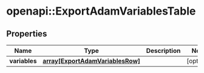# openapi::ExportAdamVariablesTable


## Properties
Name | Type | Description | Notes
------------ | ------------- | ------------- | -------------
**variables** | [**array[ExportAdamVariablesRow]**](ExportAdamVariablesRow.md) |  | [optional] 


